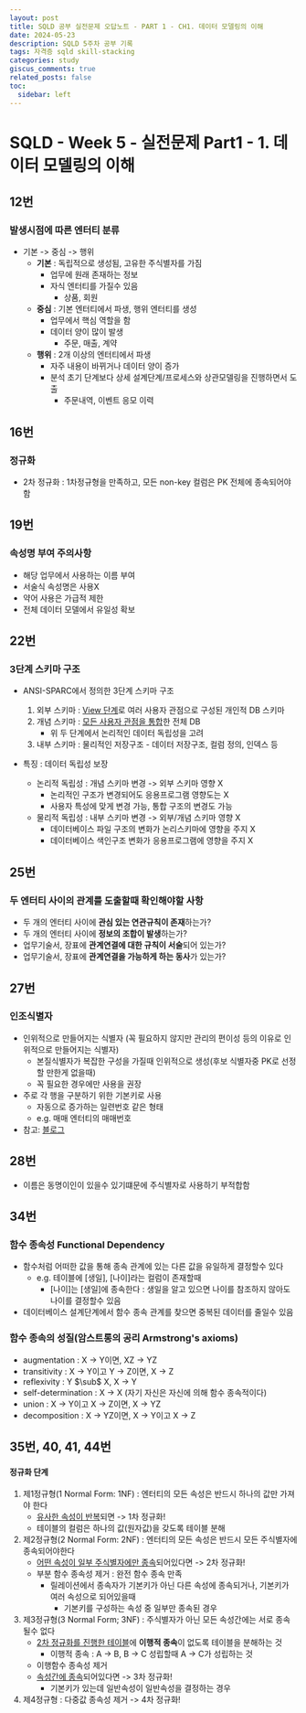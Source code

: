 ```yaml
---
layout: post
title: SQLD 공부 실전문제 오답노트 - PART 1 - CH1. 데이터 모델링의 이해
date: 2024-05-23
description: SQLD 5주차 공부 기록
tags: 자격증 sqld skill-stacking
categories: study
giscus_comments: true
related_posts: false
toc:
  sidebar: left
---
```


# SQLD - Week 5 - 실전문제 Part1 - 1. 데이터 모델링의 이해

## 12번
### 발생시점에 따른 엔터티 분류
- 기본 -> 중심 -> 행위
    - **기본** : 독립적으로 생성됨, 고유한 주식별자를 가짐
        - 업무에 원래 존재하는 정보
        - 자식 엔터티를 가질수 있음
            - 상품, 회원
    - **중심** : 기본 엔터티에서 파생, 행위 엔터티를 생성
        - 업무에서 핵심 역할을 함
        - 데이터 양이 많이 발생
            - 주문, 매출, 계약
    - **행위** : 2개 이상의 엔터티에서 파생
        - 자주 내용이 바뀌거나 데이터 양이 증가
        - 분석 초기 단계보다 상세 설계단계/프로세스와 상관모델링을 진행하면서 도출
            - 주문내역, 이벤트 응모 이력

## 16번 
### 정규화
- 2차 정규화 : 1차정규형을 만족하고, 모든 non-key 컬럼은 PK 전체에 종속되어야 함

## 19번
### 속성명 부여 주의사항
- 해당 업무에서 사용하는 이름 부여
- 서술식 속성명은 사용X
- 약어 사용은 가급적 제한
- 전체 데이터 모델에서 유일성 확보

## 22번
### 3단계 스키마 구조
- ANSI-SPARC에서 정의한 3단계 스키마 구조<br>
    1) 외부 스키마 : <u>View 단계</u>로 여러 사용자 관점으로 구성된 개인적 DB 스키마<br>
    2) 개념 스키마 : <u>모든 사용자 관점을 통합</u>한 전체 DB<br>
        - 위 두 단계에서 논리적인 데이터 독립성을 고려<br>
    3) 내부 스키마 : 물리적인 저장구조 - 데이터 저장구조, 컬럼 정의, 인덱스 등<br>

- 특징 : 데이터 독립성 보장
	- 논리적 독립성 : 개념 스키마 변경 -> 외부 스키마 영향 X
		- 논리적인 구조가 변경되어도 응용프로그램 영향도는 X
		- 사용자 특성에 맞게 변경 가능, 통합 구조의 변경도 가능
	- 물리적 독립성 : 내부 스키마 변경 -> 외부/개념 스키마 영향 X
        - 데이터베이스 파일 구조의 변화가 논리스키마에 영향을 주지 X
        - 데이터베이스 색인구조 변화가 응용프로그램에 영향을 주지 X

## 25번
### 두 엔터티 사이의 관계를 도출할때 확인해야할 사항
- 두 개의 엔터티 사이에 **관심 있는 연관규칙이 존재**하는가?
- 두 개의 엔터티 사이에 **정보의 조합이 발생**하는가?
- 업무기술서, 장표에 **관계연결에 대한 규칙이 서술**되어 있는가?
- 업무기술서, 장표에 **관계연결을 가능하게 하는 동사**가 있는가?

## 27번
### 인조식별자
- 인위적으로 만들어지는 식별자 (꼭 필요하지 않지만 관리의 편이성 등의 이유로 인위적으로 만들어지는 식별자) 
	- 본질식별자가 복잡한 구성을 가질때 인위적으로 생성(후보 식별자중 PK로 선정할 만한게 없을때)
	- 꼭 필요한 경우에만 사용을 권장
- 주로 각 행을 구분하기 위한 기본키로 사용
	- 자동으로 증가하는 일련번호 같은 형태
	- e.g. 매매 엔터티의 매매번호
- 참고: [블로그](https://blog.cslee.co.kr/data-modelling/)

## 28번
- 이름은 동명이인이 있을수 있기떄문에 주식별자로 사용하기 부적합함

## 34번
### 함수 종속성 Functional Dependency
- 함수처럼 어떠한 값을 통해 종속 관계에 있는 다른 값을 유일하게 결정할수 있다
    - e.g. 테이블에 [생일], [나이]라는 컬럼이 존재할때
        - [나이]는 [생일]에 종속한다 : 생일을 알고 있으면 나이를 참조하지 않아도 나이를 결정할수 있음
- 데이터베이스 설계단계에서 함수 종속 관계를 찾으면 중복된 데이터를 줄일수 있음

### 함수 종속의 성질(암스트롱의 공리 Armstrong's axioms)
- augmentation : X → Y이면, XZ → YZ
- transitivity : X → Y이고 Y → Z이면, X → Z
- reflexivity : Y $\sub$ X, X → Y
- self-determination : X → X (자기 자신은 자신에 의해 함수 종속적이다)
- union : X → Y이고 X → Z이면, X → YZ
- decomposition : X → YZ이면, X → Y이고 X → Z 


## 35번, 40, 41, 44번
#### 정규화 단계
1. 제1정규형(1 Normal Form: 1NF) : 엔터티의 모든 속성은 반드시 하나의 값만 가져야 한다
	- <u>유사한 속성이 반복</u>되면 -> 1차 정규화!
	- 테이블의 컬럼은 하나의 값(원자값)을 갖도록 테이블 분해
2. 제2정규형(2 Normal Form: 2NF) : 엔터티의 모든 속성은 반드시 모든 주식별자에 종속되어야한다 
	- <u>어떤 속성이 일부 주식별자에만 종속</u>되어있다면 -> 2차 정규화!
	- 부분 함수 종속성 제거 : 완전 함수 종속 만족
		- 릴레이션에서 종속자가 기본키가 아닌 다른 속성에 종속되거나, 기본키가 여러 속성으로 되어있을때
			- 기본키를 구성하는 속성 중 일부만 종속된 경우
3. 제3정규형(3 Normal Form; 3NF) : 주식별자가 아닌 모든 속성간에는 서로 종속될수 없다
	- <u>2차 정규화를 진행한 테이블</u>에 **이행적 종속**이 없도록 테이블을 분해하는 것
		- 이행적 종속 : A → B, B → C 성립할때 A → C가 성립하는 것
	- 이행함수 종속성 제거
	- <u>속성간에 종속</u>되어있다면 -> 3차 정규화!
		- 기본키가 있는데 일반속성이 일반속성을 결정하는 경우
4. 제4정규형 : 다중값 종속성 제거 -> 4차 정규화!